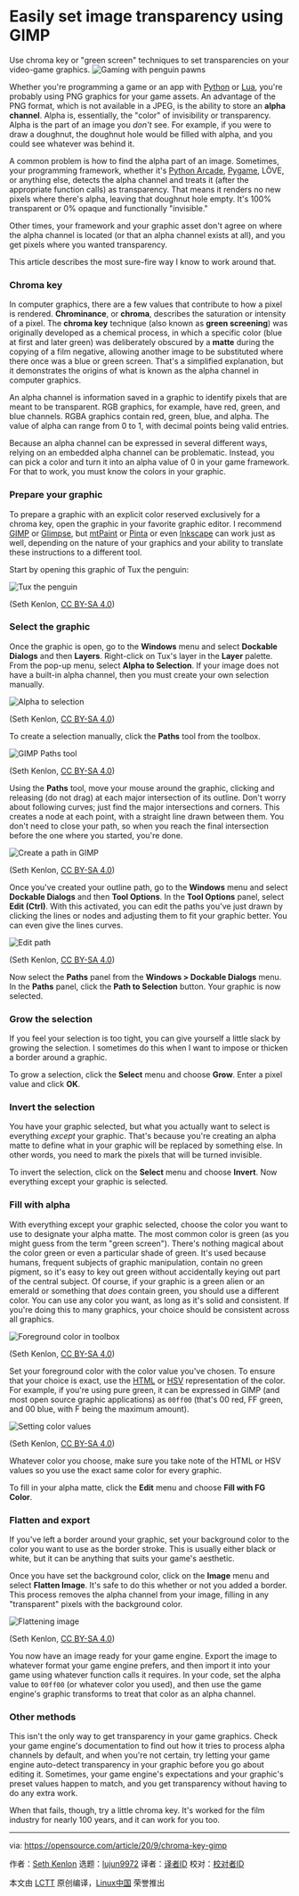 [#]: collector: (lujun9972)
[#]: translator: ( )
[#]: reviewer: ( )
[#]: publisher: ( )
[#]: url: ( )
[#]: subject: (Easily set image transparency using GIMP)
[#]: via: (https://opensource.com/article/20/9/chroma-key-gimp)
[#]: author: (Seth Kenlon https://opensource.com/users/seth)

Easily set image transparency using GIMP
======
Use chroma key or "green screen" techniques to set transparencies on
your video-game graphics.
![Gaming with penguin pawns][1]

Whether you're programming a game or an app with [Python][2] or [Lua][3], you're probably using PNG graphics for your game assets. An advantage of the PNG format, which is not available in a JPEG, is the ability to store an **alpha channel**. Alpha is, essentially, the "color" of invisibility or transparency. Alpha is the part of an image you _don't_ see. For example, if you were to draw a doughnut, the doughnut hole would be filled with alpha, and you could see whatever was behind it.

A common problem is how to find the alpha part of an image. Sometimes, your programming framework, whether it's [Python Arcade][4], [Pygame][5], LÖVE, or anything else, detects the alpha channel and treats it (after the appropriate function calls) as transparency. That means it renders no new pixels where there's alpha, leaving that doughnut hole empty. It's 100% transparent or 0% opaque and functionally "invisible."

Other times, your framework and your graphic asset don't agree on where the alpha channel is located (or that an alpha channel exists at all), and you get pixels where you wanted transparency.

This article describes the most sure-fire way I know to work around that.

### Chroma key

In computer graphics, there are a few values that contribute to how a pixel is rendered. **Chrominance**, or **chroma**, describes the saturation or intensity of a pixel. The **chroma key** technique (also known as **green screening**) was originally developed as a chemical process, in which a specific color (blue at first and later green) was deliberately obscured by a **matte** during the copying of a film negative, allowing another image to be substituted where there once was a blue or green screen. That's a simplified explanation, but it demonstrates the origins of what is known as the alpha channel in computer graphics.

An alpha channel is information saved in a graphic to identify pixels that are meant to be transparent. RGB graphics, for example, have red, green, and blue channels. RGBA graphics contain red, green, blue, and alpha. The value of alpha can range from 0 to 1, with decimal points being valid entries.

Because an alpha channel can be expressed in several different ways, relying on an embedded alpha channel can be problematic. Instead, you can pick a color and turn it into an alpha value of 0 in your game framework. For that to work, you must know the colors in your graphic.

### Prepare your graphic

To prepare a graphic with an explicit color reserved exclusively for a chroma key, open the graphic in your favorite graphic editor. I recommend [GIMP][6] or [Glimpse][7], but [mtPaint][8] or [Pinta][9] or even [Inkscape][10] can work just as well, depending on the nature of your graphics and your ability to translate these instructions to a different tool.

Start by opening this graphic of Tux the penguin:

![Tux the penguin][11]

(Seth Kenlon, [CC BY-SA 4.0][12])

### Select the graphic

Once the graphic is open, go to the **Windows** menu and select **Dockable Dialogs** and then **Layers**. Right-click on Tux's layer in the **Layer** palette. From the pop-up menu, select **Alpha to Selection**. If your image does not have a built-in alpha channel, then you must create your own selection manually.

![Alpha to selection][13]

(Seth Kenlon, [CC BY-SA 4.0][12])

To create a selection manually, click the **Paths** tool from the toolbox.

![GIMP Paths tool][14]

(Seth Kenlon, [CC BY-SA 4.0][12])

Using the **Paths** tool, move your mouse around the graphic, clicking and releasing (do not drag) at each major intersection of its outline. Don't worry about following curves; just find the major intersections and corners. This creates a node at each point, with a straight line drawn between them. You don't need to close your path, so when you reach the final intersection before the one where you started, you're done.

![Create a path in GIMP][15]

(Seth Kenlon, [CC BY-SA 4.0][12])

Once you've created your outline path, go to the **Windows** menu and select **Dockable Dialogs** and then **Tool Options**. In the **Tool Options** panel, select **Edit (Ctrl)**. With this activated, you can edit the paths you've just drawn by clicking the lines or nodes and adjusting them to fit your graphic better. You can even give the lines curves.

![Edit path][16]

(Seth Kenlon, [CC BY-SA 4.0][12])

Now select the **Paths** panel from the **Windows &gt; Dockable Dialogs** menu. In the **Paths** panel, click the **Path to Selection** button. Your graphic is now selected.

### Grow the selection

If you feel your selection is too tight, you can give yourself a little slack by growing the selection. I sometimes do this when I want to impose or thicken a border around a graphic.

To grow a selection, click the **Select** menu and choose **Grow**. Enter a pixel value and click **OK**.

### Invert the selection

You have your graphic selected, but what you actually want to select is everything _except_ your graphic. That's because you're creating an alpha matte to define what in your graphic will be replaced by something else. In other words, you need to mark the pixels that will be turned invisible.

To invert the selection, click on the **Select** menu and choose **Invert**. Now everything except your graphic is selected.

### Fill with alpha

With everything except your graphic selected, choose the color you want to use to designate your alpha matte. The most common color is green (as you might guess from the term "green screen"). There's nothing magical about the color green or even a particular shade of green. It's used because humans, frequent subjects of graphic manipulation, contain no green pigment, so it's easy to key out green without accidentally keying out part of the central subject. Of course, if your graphic is a green alien or an emerald or something that _does_ contain green, you should use a different color. You can use any color you want, as long as it's solid and consistent. If you're doing this to many graphics, your choice should be consistent across all graphics.

![Foreground color in toolbox][17]

(Seth Kenlon, [CC BY-SA 4.0][12])

Set your foreground color with the color value you've chosen. To ensure that your choice is exact, use the [HTML][18] or [HSV][19] representation of the color. For example, if you're using pure green, it can be expressed in GIMP (and most open source graphic applications) as `00ff00` (that's 00 red, FF green, and 00 blue, with F being the maximum amount).

![Setting color values][20]

(Seth Kenlon, [CC BY-SA 4.0][12])

Whatever color you choose, make sure you take note of the HTML or HSV values so you use the exact same color for every graphic.

To fill in your alpha matte, click the **Edit** menu and choose **Fill with FG Color**.

### Flatten and export

If you've left a border around your graphic, set your background color to the color you want to use as the border stroke. This is usually either black or white, but it can be anything that suits your game's aesthetic.

Once you have set the background color, click on the **Image** menu and select **Flatten Image**. It's safe to do this whether or not you added a border. This process removes the alpha channel from your image, filling in any "transparent" pixels with the background color.

![Flattening image][21]

(Seth Kenlon, [CC BY-SA 4.0][12])

You now have an image ready for your game engine. Export the image to whatever format your game engine prefers, and then import it into your game using whatever function calls it requires. In your code, set the alpha value to `00ff00` (or whatever color you used), and then use the game engine's graphic transforms to treat that color as an alpha channel.

### Other methods

This isn't the only way to get transparency in your game graphics. Check your game engine's documentation to find out how it tries to process alpha channels by default, and when you're not certain, try letting your game engine auto-detect transparency in your graphic before you go about editing it. Sometimes, your game engine's expectations and your graphic's preset values happen to match, and you get transparency without having to do any extra work.

When that fails, though, try a little chroma key. It's worked for the film industry for nearly 100 years, and it can work for you too.

--------------------------------------------------------------------------------

via: https://opensource.com/article/20/9/chroma-key-gimp

作者：[Seth Kenlon][a]
选题：[lujun9972][b]
译者：[译者ID](https://github.com/译者ID)
校对：[校对者ID](https://github.com/校对者ID)

本文由 [LCTT](https://github.com/LCTT/TranslateProject) 原创编译，[Linux中国](https://linux.cn/) 荣誉推出

[a]: https://opensource.com/users/seth
[b]: https://github.com/lujun9972
[1]: https://opensource.com/sites/default/files/styles/image-full-size/public/lead-images/gaming_grid_penguin.png?itok=7Fv83mHR (Gaming with penguin pawns)
[2]: https://opensource.com/article/17/10/python-101
[3]: https://opensource.com/article/17/4/how-program-games-raspberry-pi
[4]: https://opensource.com/article/18/4/easy-2d-game-creation-python-and-arcade
[5]: https://opensource.com/article/17/12/game-framework-python
[6]: http://gimp.org
[7]: https://glimpse-editor.github.io
[8]: https://opensource.com/article/17/2/mtpaint-pixel-art-animated-gifs
[9]: https://www.pinta-project.com/
[10]: http://inkscape.org
[11]: https://opensource.com/sites/default/files/uploads/tux.png (Tux the penguin)
[12]: https://creativecommons.org/licenses/by-sa/4.0/
[13]: https://opensource.com/sites/default/files/uploads/gimp_alpha-to-selection.jpg (Alpha to selection)
[14]: https://opensource.com/sites/default/files/uploads/gimp_path-tool.jpg (GIMP Paths tool)
[15]: https://opensource.com/sites/default/files/uploads/gimp_path-create.jpg (Create a path in GIMP)
[16]: https://opensource.com/sites/default/files/uploads/gimp_path-edit.jpg (Edit path)
[17]: https://opensource.com/sites/default/files/uploads/gimp_foreground-colour.jpg (Foreground color in toolbox)
[18]: https://www.w3schools.com/colors/colors_picker.asp
[19]: https://en.wikipedia.org/wiki/HSL_and_HSV
[20]: https://opensource.com/sites/default/files/uploads/gimp_colour.jpg (Setting color values)
[21]: https://opensource.com/sites/default/files/uploads/gimp_matte.jpg (Flattening image)
